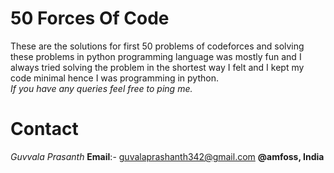 # 50 Forces Of Code
These are the solutions for first 50 problems of codeforces and solving these problems in    	python programming language was mostly fun and I always tried solving the problem in the
   shortest way I felt and I kept my code minimal hence I was programming in python.\
*If you have any queries feel free to ping me.*
# Contact
 *Guvvala Prasanth*
**Email**:- guvalaprashanth342@gmail.com
**@amfoss, India**

